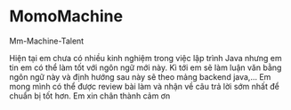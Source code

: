 # MomoMachine
Mm-Machine-Talent


Hiện tại em chưa có nhiều kinh nghiệm trong việc lập trình Java nhưng em tin em có thể làm tốt với ngôn ngữ mới này. Kì tới em sẽ làm luận văn bằng ngôn ngữ này và định hướng sau này sẽ theo mảng backend java,... 
Em mong mình có thể được review bài làm và nhận về câu trả lời sớm nhất để chuẩn bị tốt hơn.
Em xin chân thành cảm ơn
